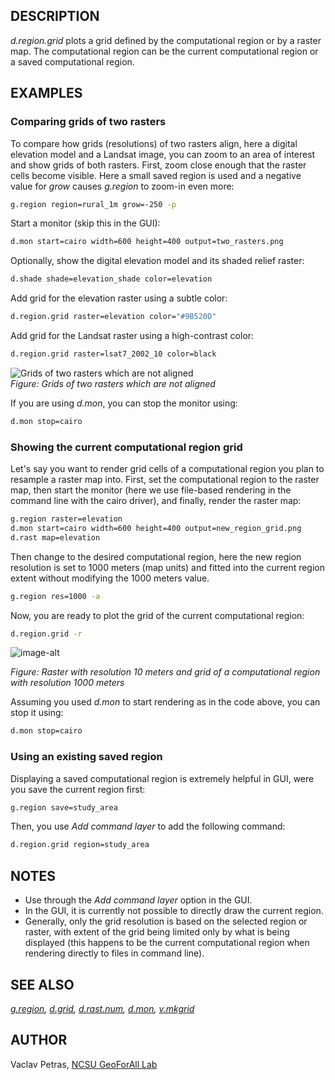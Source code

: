 ## DESCRIPTION

*d.region.grid* plots a grid defined by the computational region or by a
raster map. The computational region can be the current computational
region or a saved computational region.

## EXAMPLES

### Comparing grids of two rasters

To compare how grids (resolutions) of two rasters align, here a digital
elevation model and a Landsat image, you can zoom to an area of interest
and show grids of both rasters. First, zoom close enough that the raster
cells become visible. Here a small saved region is used and a negative
value for *grow* causes *g.region* to zoom-in even more:

```sh
g.region region=rural_1m grow=-250 -p
```

Start a monitor (skip this in the GUI):

```sh
d.mon start=cairo width=600 height=400 output=two_rasters.png
```

Optionally, show the digital elevation model and its shaded relief
raster:

```sh
d.shade shade=elevation_shade color=elevation
```

Add grid for the elevation raster using a subtle color:

```sh
d.region.grid raster=elevation color="#9B520D"
```

Add grid for the Landsat raster using a high-contrast color:

```sh
d.region.grid raster=lsat7_2002_10 color=black
```

![Grids of two rasters which are not aligned](d_region_grid_two_rasters.png)  
*Figure: Grids of two rasters which are not aligned*

If you are using *d.mon*, you can stop the monitor using:

```sh
d.mon stop=cairo
```

### Showing the current computational region grid

Let's say you want to render grid cells of a computational region you
plan to resample a raster map into. First, set the computational region
to the raster map, then start the monitor (here we use file-based
rendering in the command line with the cairo driver), and finally,
render the raster map:

```sh
g.region raster=elevation
d.mon start=cairo width=600 height=400 output=new_region_grid.png
d.rast map=elevation
```

Then change to the desired computational region, here the new region
resolution is set to 1000 meters (map units) and fitted into the current
region extent without modifying the 1000 meters value.

```sh
g.region res=1000 -a
```

Now, you are ready to plot the grid of the current computational region:

```sh
d.region.grid -r
```

![image-alt](d_region_grid_new_region_grid.png)

*Figure: Raster with resolution 10 meters and grid of a computational
region with resolution 1000 meters*

Assuming you used *d.mon* to start rendering as in the code above, you
can stop it using:

```sh
d.mon stop=cairo
```

### Using an existing saved region

Displaying a saved computational region is extremely helpful in GUI,
were you save the current region first:

```sh
g.region save=study_area
```

Then, you use *Add command layer* to add the following command:

```sh
d.region.grid region=study_area
```

## NOTES

  - Use through the *Add command layer* option in the GUI.
  - In the GUI, it is currently not possible to directly draw the
    current region.
  - Generally, only the grid resolution is based on the selected region
    or raster, with extent of the grid being limited only by what is
    being displayed (this happens to be the current computational region
    when rendering directly to files in command line).

## SEE ALSO

*[g.region](https://grass.osgeo.org/grass-stable/manuals/g.region.html),
[d.grid](https://grass.osgeo.org/grass-stable/manuals/d.frame.html),
[d.rast.num](https://grass.osgeo.org/grass-stable/manuals/d.rast.num.html),
[d.mon](https://grass.osgeo.org/grass-stable/manuals/d.mon.html),
[v.mkgrid](https://grass.osgeo.org/grass-stable/manuals/v.mkgrid.html)*

## AUTHOR

Vaclav Petras, [NCSU GeoForAll
Lab](https://geospatial.ncsu.edu/geoforall/)
